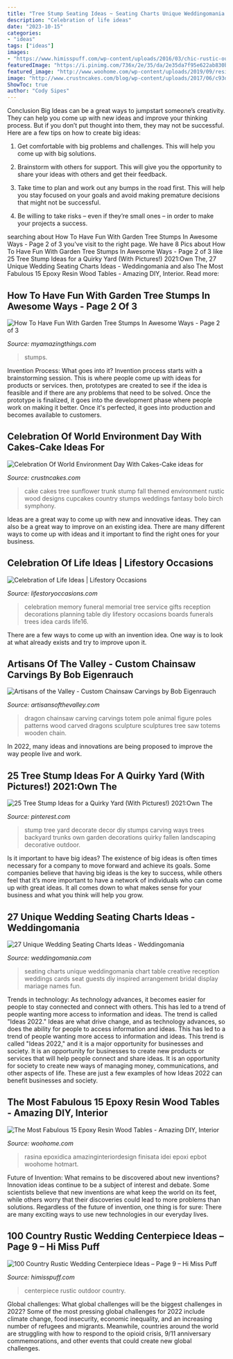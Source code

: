 ```yaml
---
title: "Tree Stump Seating Ideas ~ Seating Charts Unique Weddingomania Chart Table Creative Reception Weddings Cards Seat Guests Diy Inspired Arrangement Bridal Display Mariage Names Fun"
description: "Celebration of life ideas"
date: "2023-10-15"
categories:
- "ideas"
tags: ["ideas"]
images:
- "https://www.himisspuff.com/wp-content/uploads/2016/03/chic-rustic-outdoor-wedding-centerpiece-idea-1.jpg"
featuredImage: "https://i.pinimg.com/736x/2e/35/da/2e35da7f95e622ab830b245a47c71dc8.jpg"
featured_image: "http://www.woohome.com/wp-content/uploads/2019/09/resin-table-design-ideas-8.jpg"
image: "http://www.crustncakes.com/blog/wp-content/uploads/2017/06/c93d3d3643c6b66fc2375b6dc0a11dc4.jpg"
ShowToc: true
author: "Cody Sipes"
---
```



Conclusion
Big Ideas can be a great ways to jumpstart someone’s creativity. They can help you come up with new ideas and improve your thinking process. But if you don’t put thought into them, they may not be successful. Here are a few tips on how to create big ideas:
1. Get comfortable with big problems and challenges. This will help you come up with big solutions.

2. Brainstorm with others for support. This will give you the opportunity to share your ideas with others and get their feedback.

3. Take time to plan and work out any bumps in the road first. This will help you stay focused on your goals and avoid making premature decisions that might not be successful.

4. Be willing to take risks – even if they’re small ones – in order to make your projects a success.

	

		
searching about How To Have Fun With Garden Tree Stumps In Awesome Ways - Page 2 of 3 you've visit to the right page. We have 8 Pics about How To Have Fun With Garden Tree Stumps In Awesome Ways - Page 2 of 3 like 25 Tree Stump Ideas for a Quirky Yard (With Pictures!) 2021:Own The, 27 Unique Wedding Seating Charts Ideas - Weddingomania and also The Most Fabulous 15 Epoxy Resin Wood Tables - Amazing DIY, Interior. Read more:
		
    
## How To Have Fun With Garden Tree Stumps In Awesome Ways - Page 2 Of 3

<img loading=lazy src="https://myamazingthings.com/wp-content/uploads/2017/03/e7248495457b4afbd9ebc3e3048ce147.jpg" onerror="this.onerror=null;this.src='https://tse1.mm.bing.net/th?id=OIP.b4stkYQ4tRRdtGp9gZgIpwHaJ3&amp;pid=15.1';" alt="How To Have Fun With Garden Tree Stumps In Awesome Ways - Page 2 of 3">

_Source: myamazingthings.com_

>stumps. 

	

Invention Process: What goes into it?
Invention process starts with a brainstorming session. This is where people come up with ideas for products or services. then, prototypes are created to see if the idea is feasible and if there are any problems that need to be solved. Once the prototype is finalized, it goes into the development phase where people work on making it better. Once it's perfected, it goes into production and becomes available to customers.

    
## Celebration Of World Environment Day With Cakes-Cake Ideas For

<img loading=lazy src="http://www.crustncakes.com/blog/wp-content/uploads/2017/06/c93d3d3643c6b66fc2375b6dc0a11dc4.jpg" onerror="this.onerror=null;this.src='https://tse1.mm.bing.net/th?id=OIP.aVfV1mDTvDEUejTrXspZXwHaLH&amp;pid=15.1';" alt="Celebration Of World Environment Day With Cakes-Cake ideas for">

_Source: crustncakes.com_

>cake cakes tree sunflower trunk stump fall themed environment rustic wood designs cupcakes country stumps weddings fantasy bolo birch symphony. 

	

Ideas are a great way to come up with new and innovative ideas. They can also be a great way to improve on an existing idea. There are many different ways to come up with ideas and it important to find the right ones for your business.

    
## Celebration Of Life Ideas | Lifestory Occasions

<img loading=lazy src="http://www.lifestoryoccasions.com/wp-content/uploads/2014/12/celebration-of-life16.jpg" onerror="this.onerror=null;this.src='https://tse2.mm.bing.net/th?id=OIP.G2EW3Uj8R2SyYHj_Xiou9QHaLH&amp;pid=15.1';" alt="Celebration of Life Ideas | Lifestory Occasions">

_Source: lifestoryoccasions.com_

>celebration memory funeral memorial tree service gifts reception decorations planning table diy lifestory occasions boards funerals trees idea cards life16. 

	

There are a few ways to come up with an invention idea.  One way is to look at what already exists and try to improve upon it.

    
## Artisans Of The Valley - Custom Chainsaw Carvings By Bob Eigenrauch

<img loading=lazy src="http://artisansofthevalley.com/ws/cs/ws_cs_dragon2a_l.jpg" onerror="this.onerror=null;this.src='https://tse3.mm.bing.net/th?id=OIP.f91pC2AHp-iKn7-ayHLmpAHaLG&amp;pid=15.1';" alt="Artisans of the Valley - Custom Chainsaw Carvings by Bob Eigenrauch">

_Source: artisansofthevalley.com_

>dragon chainsaw carving carvings totem pole animal figure poles patterns wood carved dragons sculpture sculptures tree saw totems wooden chain. 

	

In 2022, many ideas and innovations are being proposed to improve the way people live and work.

    
## 25 Tree Stump Ideas For A Quirky Yard (With Pictures!) 2021:Own The

<img loading=lazy src="https://i.pinimg.com/736x/2e/35/da/2e35da7f95e622ab830b245a47c71dc8.jpg" onerror="this.onerror=null;this.src='https://tse3.mm.bing.net/th?id=OIP.1eQTNnnPDFR2PKefOgWg9QHaLG&amp;pid=15.1';" alt="25 Tree Stump Ideas for a Quirky Yard (With Pictures!) 2021:Own The">

_Source: pinterest.com_

>stump tree yard decorate decor diy stumps carving ways trees backyard trunks own garden decorations quirky fallen landscaping decorative outdoor. 

	

Is it important to have big ideas?
The existence of big ideas is often times necessary for a company to move forward and achieve its goals. Some companies believe that having big ideas is the key to success, while others feel that it’s more important to have a network of individuals who can come up with great ideas. It all comes down to what makes sense for your business and what you think will help you grow.

    
## 27 Unique Wedding Seating Charts Ideas - Weddingomania

<img loading=lazy src="http://i.weddingomania.com/27-unique-wedding-seating-charts-ideas-5-500x698.jpg" onerror="this.onerror=null;this.src='https://tse2.mm.bing.net/th?id=OIP.qsEFuKoHDHnwsCSPLAerDQHaKV&amp;pid=15.1';" alt="27 Unique Wedding Seating Charts Ideas - Weddingomania">

_Source: weddingomania.com_

>seating charts unique weddingomania chart table creative reception weddings cards seat guests diy inspired arrangement bridal display mariage names fun. 

	

Trends in technology:
As technology advances, it becomes easier for people to stay connected and connect with others. This has led to a trend of people wanting more access to information and ideas. 
The trend is called "Ideas 2022." Ideas are what drive change, and as technology advances, so does the ability for people to access information and ideas. This has led to a trend of people wanting more access to information and ideas. 
This trend is called "Ideas 2022," and it is a major opportunity for businesses and society. It is an opportunity for businesses to create new products or services that will help people connect and share ideas. It is an opportunity for society to create new ways of managing money, communications, and other aspects of life. 
These are just a few examples of how Ideas 2022 can benefit businesses and society.

    
## The Most Fabulous 15 Epoxy Resin Wood Tables - Amazing DIY, Interior

<img loading=lazy src="http://www.woohome.com/wp-content/uploads/2019/09/resin-table-design-ideas-8.jpg" onerror="this.onerror=null;this.src='https://tse3.mm.bing.net/th?id=OIP.anPRL8Gr1vUC1HU6LQCJxAHaJP&amp;pid=15.1';" alt="The Most Fabulous 15 Epoxy Resin Wood Tables - Amazing DIY, Interior">

_Source: woohome.com_

>rasina epoxidica amazinginteriordesign finisata idei epoxi epbot woohome hotmart. 

	

Future of Invention: What remains to be discovered about new inventions?
Innovation ideas continue to be a subject of interest and debate. Some scientists believe that new inventions are what keep the world on its feet, while others worry that their discoveries could lead to more problems than solutions. Regardless of the future of invention, one thing is for sure: There are many exciting ways to use new technologies in our everyday lives.

    
## 100 Country Rustic Wedding Centerpiece Ideas – Page 9 – Hi Miss Puff

<img loading=lazy src="https://www.himisspuff.com/wp-content/uploads/2016/03/chic-rustic-outdoor-wedding-centerpiece-idea-1.jpg" onerror="this.onerror=null;this.src='https://tse4.mm.bing.net/th?id=OIP.zyOUCnRryN_l2ulGeZDOBQHaLG&amp;pid=15.1';" alt="100 Country Rustic Wedding Centerpiece Ideas – Page 9 – Hi Miss Puff">

_Source: himisspuff.com_

>centerpiece rustic outdoor country. 

	

Global challenges: What global challenges will be the biggest challenges in 2022?
Some of the most pressing global challenges for 2022 include climate change, food insecurity, economic inequality, and an increasing number of refugees and migrants. Meanwhile, countries around the world are struggling with how to respond to the opioid crisis, 9/11 anniversary commemorations, and other events that could create new global challenges.

